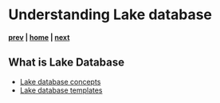 # Understanding Lake database

#### [prev](./introduction.md) | [home](./readme.md)  | [next](./mapdata.md)

## What is Lake Database
* [Lake database concepts](https://docs.microsoft.com/en-us/azure/synapse-analytics/database-designer/concepts-lake-database)
* [Lake database templates](https://docs.microsoft.com/en-us/azure/synapse-analytics/database-designer/concepts-database-templates)
